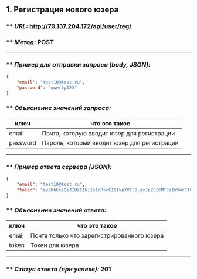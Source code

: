 ## 1. Регистрация нового юзера

### ** _URL:_ http://79.137.204.172/api/user/reg/

### ** _Метод:_ POST

<hr>

### ** _Пример для отправки запроса (body, JSON):_

```json
{
    "email": "test10@test.ru",
    "password": "qwerty123"
}
```

### ** _Объяснение значений запроса:_

| ключ     | что это такое                               |
|----------|---------------------------------------------|
| email    | Почта, которую вводит юзер для регистрации  |
| password | Пароль, который вводит юзер для регистрации |

<hr>

### ** _Пример ответа сервера (JSON):_

```json
{
    "email": "test10@test.ru",
    "token": "eyJhbGciOiJIUzI1NiIsInR5cCI6IkpXVCJ9.eyJpZCI6MTEsImV4cCI6MTcwOTA1ODE3OX0.-RIvAaZ7A75uV_RBGe9GGTq24rke-JzsDm7DnnaUWmA",
}
```

### ** _Объяснение значений ответа:_

| ключ     | что это такое                              |
|----------|--------------------------------------------|
| email    | Почта только что зарегистрированного юзера |
| token    | Токен для юзера                            |

<hr>

### ** _Статус ответа (при успехе):_ 201
